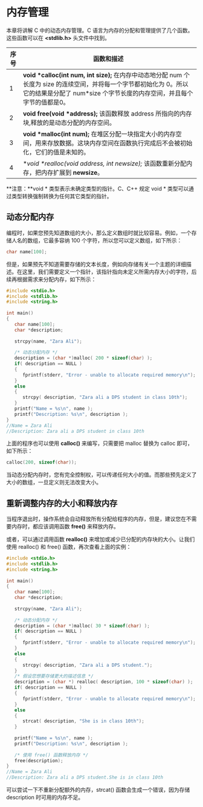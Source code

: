 # 内存管理

本章将讲解 C 中的动态内存管理。C 语言为内存的分配和管理提供了几个函数。这些函数可以在 **<stdlib.h>** 头文件中找到。

| 序号 | 函数和描述                                                   |
| ---- | ------------------------------------------------------------ |
| 1    | **void \*calloc(int num, int size);** 在内存中动态地分配 num 个长度为 size 的连续空间，并将每一个字节都初始化为 0。所以它的结果是分配了 num*size 个字节长度的内存空间，并且每个字节的值都是0。 |
| 2    | **void free(void \*address);**  该函数释放 address 所指向的内存块,释放的是动态分配的内存空间。 |
| 3    | **void \*malloc(int num);**  在堆区分配一块指定大小的内存空间，用来存放数据。这块内存空间在函数执行完成后不会被初始化，它们的值是未知的。 |
| 4    | **void \*realloc(void *address, int newsize);**  该函数重新分配内存，把内存扩展到 **newsize**。 |

**注意：**void * 类型表示未确定类型的指针。C、C++ 规定 void * 类型可以通过类型转换强制转换为任何其它类型的指针。

 

## 动态分配内存

编程时，如果您预先知道数组的大小，那么定义数组时就比较容易。例如，一个存储人名的数组，它最多容纳 100 个字符，所以您可以定义数组，如下所示：

```c
char name[100];
```

但是，如果预先不知道需要存储的文本长度，例如向存储有关一个主题的详细描述。在这里，我们需要定义一个指针，该指针指向未定义所需内存大小的字符，后续再根据需求来分配内存，如下所示：

```c
#include <stdio.h>
#include <stdlib.h>
#include <string.h>
 
int main()
{
   char name[100];
   char *description;
 
   strcpy(name, "Zara Ali");
 
   /* 动态分配内存 */
   description = (char *)malloc( 200 * sizeof(char) );
   if( description == NULL )
   {
      fprintf(stderr, "Error - unable to allocate required memory\n");
   }
   else
   {
      strcpy( description, "Zara ali a DPS student in class 10th");
   }
   printf("Name = %s\n", name );
   printf("Description: %s\n", description );
}
//Name = Zara Ali
//Description: Zara ali a DPS student in class 10th
```

上面的程序也可以使用 **calloc()** 来编写，只需要把 malloc 替换为 calloc 即可，如下所示：

```c
calloc(200, sizeof(char));
```

当动态分配内存时，您有完全控制权，可以传递任何大小的值。而那些预先定义了大小的数组，一旦定义则无法改变大小。

## 重新调整内存的大小和释放内存

当程序退出时，操作系统会自动释放所有分配给程序的内存，但是，建议您在不需要内存时，都应该调用函数 **free()** 来释放内存。

或者，可以通过调用函数 **realloc()** 来增加或减少已分配的内存块的大小。让我们使用 realloc() 和 free() 函数，再次查看上面的实例：

```c
#include <stdio.h>
#include <stdlib.h>
#include <string.h>
 
int main()
{
   char name[100];
   char *description;
 
   strcpy(name, "Zara Ali");
 
   /* 动态分配内存 */
   description = (char *)malloc( 30 * sizeof(char) );
   if( description == NULL )
   {
      fprintf(stderr, "Error - unable to allocate required memory\n");
   }
   else
   {
      strcpy( description, "Zara ali a DPS student.");
   }
   /* 假设您想要存储更大的描述信息 */
   description = (char *) realloc( description, 100 * sizeof(char) );
   if( description == NULL )
   {
      fprintf(stderr, "Error - unable to allocate required memory\n");
   }
   else
   {
      strcat( description, "She is in class 10th");
   }
   
   printf("Name = %s\n", name );
   printf("Description: %s\n", description );
 
   /* 使用 free() 函数释放内存 */
   free(description);
}
//Name = Zara Ali
//Description: Zara ali a DPS student.She is in class 10th
```

可以尝试一下不重新分配额外的内存，strcat() 函数会生成一个错误，因为存储 description 时可用的内存不足。









